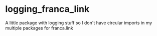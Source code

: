 # logging_franca_link
A little package with logging stuff so I don't have circular imports in my multiple packages for franca.link
